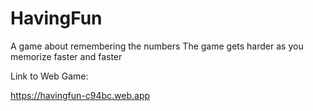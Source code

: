 # HavingFun
A game about remembering the numbers
The game gets harder as you memorize faster and faster



Link to Web Game:

https://havingfun-c94bc.web.app